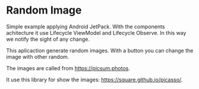 # Random Image
Simple example applying Android JetPack. With the components achitecture it use Lifecycle ViewModel and Lifecycle Observe. 
In this way we notify the sight of any change.

This aplicaction generate random images. With a button you can change the image with other random.

The images are called from https://picsum.photos.

It use this library for show the images: https://square.github.io/picasso/.
